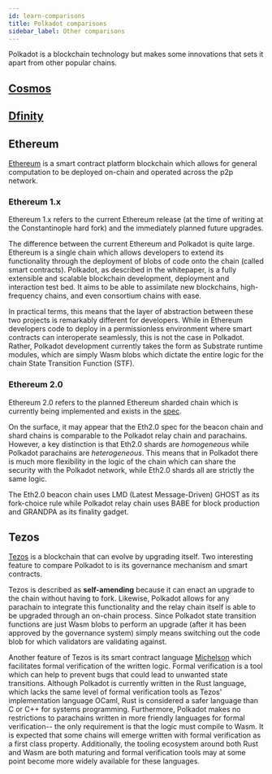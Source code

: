 ```yaml
---
id: learn-comparisons
title: Polkadot comparisons
sidebar_label: Other comparisons
---
```


Polkadot is a blockchain technology but makes some innovations that sets it apart from other popular chains.

## [Cosmos](learn-comparisons-cosmos)

## [Dfinity](learn-comparisons-dfinity)

## Ethereum

[Ethereum](https://ethereum.org) is a smart contract platform blockchain which allows for general computation to be deployed on-chain and operated across the p2p network.

### Ethereum 1.x

Ethereum 1.x refers to the current Ethereum release (at the time of writing at the Constantinople hard fork) and the immediately planned future upgrades.

The difference between the current Ethereum and Polkadot is quite large. Ethereum is a single chain which allows developers to extend its functionality through the deployment of blobs of code onto the chain (called smart contracts). Polkadot, as described in the whitepaper, is a fully extensible and scalable blockchain development, deployment and interaction test bed. It aims to be able to assimilate new blockchains, high-frequency chains, and even consortium chains with ease.

In practical terms, this means that the layer of abstraction between these two projects is remarkably different for developers. While in Ethereum developers code to deploy in a permissionless environment where smart contracts can interoperate seamlessly, this is not the case in Polkadot. Rather, Polkadot development currently takes the form as Substrate runtime modules, which are simply Wasm blobs which dictate the entire logic for the chain State Transition Function (STF).

### Ethereum 2.0

Ethereum 2.0 refers to the planned Ethereum sharded chain which is currently being implemented and exists in the [spec](https://github.com/ethereum/eth2.0-specs/tree/0.4.0).

On the surface, it may appear that the Eth2.0 spec for the beacon chain and shard chains is comparable to the Polkadot relay chain and parachains. However, a key distinction is that Eth2.0 shards are _homogeneous_ while Polkadot parachains are _heterogeneous_. This means that in Polkadot there is much more flexibility in the logic of the chain which can share the security with the Polkadot network, while Eth2.0 shards all are strictly the same logic.

The Eth2.0 beacon chain uses LMD (Latest Message-Driven) GHOST as its fork-choice rule while Polkadot relay chain uses BABE for block production and GRANDPA as its finality gadget.

## Tezos

[Tezos](https://tezos.com) is a blockchain that can evolve by upgrading itself. Two interesting feature to compare Polkadot to is its governance mechanism and smart contracts.

Tezos is described as __self-amending__ because it can enact an upgrade to the chain without having to fork. Likewise, Polkadot allows for any parachain to integrate this functionality and the relay chain itself is able to be upgraded through an on-chain process. Since Polkadot state transition functions are just Wasm blobs to perform an upgrade (after it has been approved by the governance system) simply means switching out the code blob for which validators are validating against.

Another feature of Tezos is its smart contract language [Michelson](https://www.michelson-lang.com/) which facilitates formal verification of the written logic. Formal verification is a tool which can help to prevent bugs that could lead to unwanted state transitions. Although Polkadot is currently written in the Rust language, which lacks the same level of formal verification tools as Tezos' implementation language OCaml, Rust is considered a safer language than C or C++ for systems programming. Furthermore, Polkadot makes no restrictions to parachains written in more friendly languages for formal verification-- the only requirement is that the logic must compile to Wasm. It is expected that some chains will emerge written with formal verification as a first class property. Additionally, the tooling ecosystem around both Rust and Wasm are both maturing and formal verification tools may at some point become more widely available for these languages.
